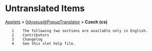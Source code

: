 # Untranslated Items
[Applets](../../../README.md) &#187; [0dyseus@PopupTranslator](../README.md) &#187; **Czech (cs)**

       1	The following two sections are available only in English.
       2	Contributors
       3	Changelog
       4	See this xlet help file.
